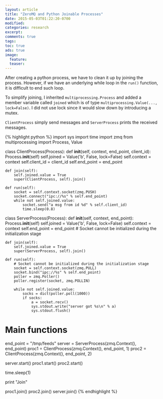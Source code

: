 ```yaml
---
layout: article
title: "ZeroMQ and Python Joinable Processes"
date: 2015-05-03T01:22:20-0700
modified:
categories: research
excerpt:
comments: true
tags:
toc: true
ads: true
image:
  feature:
  teaser:
---
```


After creating a python process, we have to clean it up by joining the process.
However, if we have an underlying while loop in the `run()` function, it is
difficult to end such loop.

To simplify joining, I inherited `multiprocessing.Process` and added a member
variable called `joined` which is of type `multiprocessing.Value(...,
lock=False)`. I did not use lock since it would slow down by introducing a
mutex.

`ClientProcess` simply send messages and `ServerProcess` prints the received
messages.

{% highlight python %}
import sys
import time
import zmq
from multiprocessing import Process, Value


class ClientProcess(Process):
    def __init__(self, context, end_point, client_id):
        Process.__init__(self)
        self.joined = Value('b', False, lock=False)
        self.context = context
        self.client_id = client_id
        self.end_point = end_point

    def join(self):
        self.joined.value = True
        super(ClientProcess, self).join()

    def run(self):
        socket = self.context.socket(zmq.PUSH)
        socket.connect("ipc://%s" % self.end_point)
        while not self.joined.value:
            socket.send("a msg from id %d" % self.client_id)
            time.sleep(0.8)


class ServerProcess(Process):
    def __init__(self, context, end_point):
        Process.__init__(self)
        self.joined = Value('b', False, lock=False)
        self.context = context
        self.end_point = end_point
        # Socket cannot be initialized during the initialization stage

    def join(self):
        self.joined.value = True
        super(ServerProcess, self).join()

    def run(self):
        # Socket cannot be initialized during the initialization stage
        socket = self.context.socket(zmq.PULL)
        socket.bind("ipc://%s" % self.end_point)
        poller = zmq.Poller()
        poller.register(socket, zmq.POLLIN)

        while not self.joined.value:
            socks = dict(poller.poll(1000))
            if socks:
                a = socket.recv()
                sys.stdout.write("server got %s\n" % a)
                sys.stdout.flush()

# Main functions
end_point = "/tmp/feeds"
server = ServerProcess(zmq.Context(), end_point)
proc1 = ClientProcess(zmq.Context(), end_point, 1)
proc2 = ClientProcess(zmq.Context(), end_point, 2)

server.start()
proc1.start()
proc2.start()

time.sleep(1)

print "Join"

proc1.join()
proc2.join()
server.join()
{% endhighlight %}
